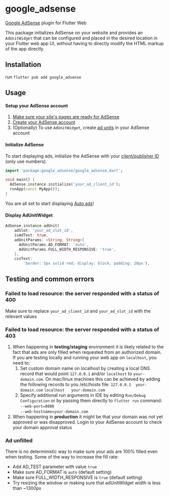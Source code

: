 # google_adsense
[Google AdSense](https://adsense.google.com/intl/en_us/start/) plugin for Flutter Web

This package initializes AdSense on your website and provides an `AdUnitWidget` that can be configured and placed in the desired location in your Flutter web app UI, without having to directly modify the HTML markup of the app directly.

## Installation
run `flutter pub add google_adsense`

## Usage

#### Setup your AdSense account
1. [Make sure your site's pages are ready for AdSense](https://support.google.com/adsense/answer/7299563?hl=en&sjid=5790642343077592212-EU&visit_id=638657100661171978-1373860041&ref_topic=1319756&rd=1)
2. [Create your AdSense account](https://support.google.com/adsense/answer/10162?hl=en&sjid=5790642343077592212-EU&visit_id=638657100661171978-1373860041&ref_topic=1250103&rd=1)
3. (Optionally) To use `AdUnitWidget`, create [ad units](https://support.google.com/adsense/answer/9183549?hl=en&ref_topic=9183242&sjid=5790642343077592212-EU) in your AdSense account

#### Initialize AdSense
To start displaying ads, initialize the AdSense with your [client/publisher ID](https://support.google.com/adsense/answer/105516?hl=en&sjid=5790642343077592212-EU) (only use numbers).
<?code-excerpt "example/lib/main.dart (init)"?>
```dart
import 'package:google_adsense/google_adsense.dart';

void main() {
  AdSense.instance.initialize('your_ad_client_id');
  runApp(const MyApp());
}

```
You are all set to start displaying [Auto ads](https://support.google.com/adsense/answer/9261805?hl=en)!
#### Display AdUnitWidget
<?code-excerpt "example/lib/main.dart (adUnit)"?>
```dart
AdSense.instance.adUnit(
    adSlot: 'your_ad_slot_id',
    isAdTest: true,
    adUnitParams: <String, String>{
      AdUnitParams.AD_FORMAT: 'auto',
      AdUnitParams.FULL_WIDTH_RESPONSIVE: 'true',
    },
    cssText:
        'border: 5px solid red; display: block; padding: 20px'),
```
## Testing and common errors

### Failed to load resource: the server responded with a status of 400
Make sure to replace `your_ad_client_id` and `your_ad_slot_id` with the relevant values

### Failed to load resource: the server responded with a status of 403
1. When happening in **testing/staging** environment it is likely related to the fact that ads are only filled when requested from an authorized domain. If you are testing locally and running your web app on `localhost`, you need to:
   1. Set custom domain name on localhost by creating a local DNS record that would point `127.0.0.1` and/or `localhost` to `your-domain.com`. On mac/linux machines this can be achieved by adding the following records to you /etc/hosts file:
        `127.0.0.1	your-domain.com`
        `localhost   your-domain.com`
   2. Specify additional run arguments in IDE by editing `Run/Debug Configuration` or by passing them directly to `flutter run` command:  
       `--web-port=8080`  
       `--web-hostname=your-domain.com`
2. When happening in **production** it might be that your domain was not yet approved or was disapproved. Login to your AdSense account to check your domain approval status

### Ad unfilled  

There is no deterministic way to make sure your ads are 100% filled even when testing. Some of the way to increase the fill rate:


- Add AD_TEST parameter with value `true`  
- Make sure AD_FORMAT is `auto` (default setting)
- Make sure FULL_WIDTH_RESPONSIVE is `true` (default setting)
- Try resizing the window or making sure that adUnitWidget width is less than ~1300px 
